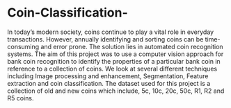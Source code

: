 # Coin-Classification-

In today’s modern society, coins continue to play a vital role in everyday transactions. However, annually identifying and sorting coins can be time-consuming and error prone. The solution lies in automated coin recognition systems.
The aim of this project was to use a computer vision approach for bank coin recognition to identify the properties of a particular bank coin in reference to a collection of coins. We look at several different techniques including Image processing and enhancement, Segmentation, Feature extraction and coin classification. The dataset used for this project is a collection of old and new coins which include, 5c, 10c, 20c, 50c, R1, R2 and R5 coins.
